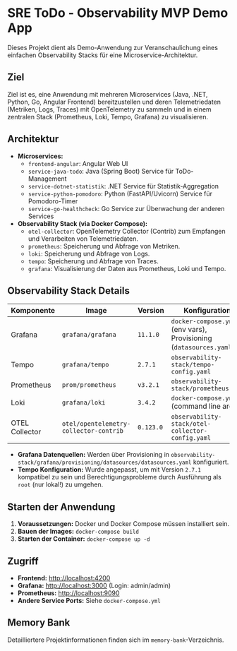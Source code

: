# SRE ToDo - Observability MVP Demo App

Dieses Projekt dient als Demo-Anwendung zur Veranschaulichung eines einfachen Observability Stacks für eine Microservice-Architektur.

## Ziel

Ziel ist es, eine Anwendung mit mehreren Microservices (Java, .NET, Python, Go, Angular Frontend) bereitzustellen und deren Telemetriedaten (Metriken, Logs, Traces) mit OpenTelemetry zu sammeln und in einem zentralen Stack (Prometheus, Loki, Tempo, Grafana) zu visualisieren.

## Architektur

- **Microservices:**
  - `frontend-angular`: Angular Web UI
  - `service-java-todo`: Java (Spring Boot) Service für ToDo-Management
  - `service-dotnet-statistik`: .NET Service für Statistik-Aggregation
  - `service-python-pomodoro`: Python (FastAPI/Uvicorn) Service für Pomodoro-Timer
  - `service-go-healthcheck`: Go Service zur Überwachung der anderen Services
- **Observability Stack (via Docker Compose):**
  - `otel-collector`: OpenTelemetry Collector (Contrib) zum Empfangen und Verarbeiten von Telemetriedaten.
  - `prometheus`: Speicherung und Abfrage von Metriken.
  - `loki`: Speicherung und Abfrage von Logs.
  - `tempo`: Speicherung und Abfrage von Traces.
  - `grafana`: Visualisierung der Daten aus Prometheus, Loki und Tempo.

## Observability Stack Details

| Komponente       | Image                                          | Version | Konfiguration                                               |
| ---------------- | ---------------------------------------------- | ------- | ----------------------------------------------------------- |
| Grafana          | `grafana/grafana`                              | `11.1.0`  | `docker-compose.yml` (env vars), Provisioning (`datasources.yaml`) |
| Tempo            | `grafana/tempo`                              | `2.7.1`   | `observability-stack/tempo-config.yaml`                     |
| Prometheus       | `prom/prometheus`                            | `v3.2.1`  | `observability-stack/prometheus.yml`                        |
| Loki             | `grafana/loki`                               | `3.4.2`   | `docker-compose.yml` (command line args)                    |
| OTEL Collector   | `otel/opentelemetry-collector-contrib`         | `0.123.0` | `observability-stack/otel-collector-config.yaml`            |

- **Grafana Datenquellen:** Werden über Provisioning in `observability-stack/grafana/provisioning/datasources/datasources.yaml` konfiguriert.
- **Tempo Konfiguration:** Wurde angepasst, um mit Version `2.7.1` kompatibel zu sein und Berechtigungsprobleme durch Ausführung als `root` (nur lokal!) zu umgehen.

## Starten der Anwendung

1.  **Voraussetzungen:** Docker und Docker Compose müssen installiert sein.
2.  **Bauen der Images:** `docker-compose build`
3.  **Starten der Container:** `docker-compose up -d`

## Zugriff

- **Frontend:** [http://localhost:4200](http://localhost:4200)
- **Grafana:** [http://localhost:3000](http://localhost:3000) (Login: admin/admin)
- **Prometheus:** [http://localhost:9090](http://localhost:9090)
- **Andere Service Ports:** Siehe `docker-compose.yml`

## Memory Bank

Detailliertere Projektinformationen finden sich im `memory-bank`-Verzeichnis.
